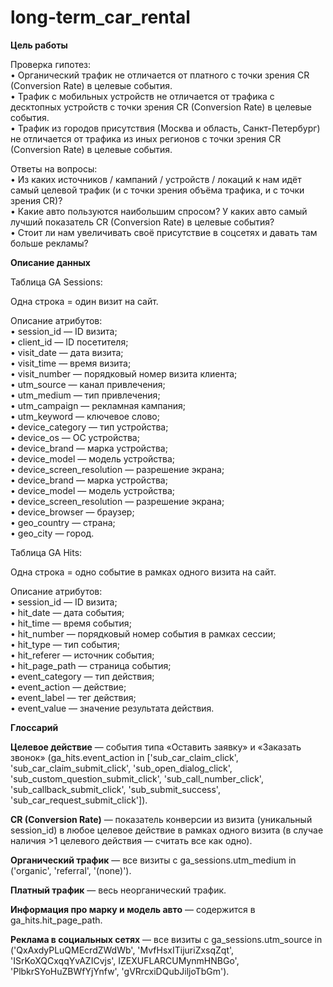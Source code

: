 # long-term_car_rental

**Цель работы**

Проверка гипотез:  
•	Органический трафик не отличается от платного с точки зрения CR (Conversion Rate) в целевые события.  
•	Трафик с мобильных устройств не отличается от трафика с десктопных устройств с точки зрения CR (Conversion Rate) в целевые события.  
•	Трафик из городов присутствия (Москва и область, Санкт-Петербург) не отличается от трафика из иных регионов с точки зрения CR (Conversion Rate) в целевые события.

Ответы на вопросы:  
•	Из каких источников / кампаний / устройств / локаций к нам идёт самый целевой трафик (и с точки зрения объёма трафика, и с точки зрения CR)?  
•	Какие авто пользуются наибольшим спросом? У каких авто самый лучший показатель CR (Conversion Rate) в целевые события?  
•	Стоит ли нам увеличивать своё присутствие в соцсетях и давать там больше рекламы?

**Описание данных**

Таблица GA Sessions:

Одна строка = один визит на сайт.

Описание атрибутов:  
•	session_id — ID визита;  
•	client_id — ID посетителя;  
•	visit_date — дата визита;  
•	visit_time — время визита;  
•	visit_number — порядковый номер визита клиента;  
•	utm_source — канал привлечения;  
•	utm_medium — тип привлечения;  
•	utm_campaign — рекламная кампания;  
•	utm_keyword — ключевое слово;  
•	device_category — тип устройства;  
•	device_os — ОС устройства;  
•	device_brand — марка устройства;  
•	device_model — модель устройства;  
•	device_screen_resolution — разрешение экрана;  
•	device_brand — марка устройства;  
•	device_model — модель устройства;  
•	device_screen_resolution — разрешение экрана;  
•	device_browser — браузер;  
•	geo_country — страна;  
•	geo_city — город.

Таблица GA Hits:

Одна строка = одно событие в рамках одного визита на сайт.

Описание атрибутов:  
•	session_id — ID визита;  
•	hit_date — дата события;  
•	hit_time — время события;  
•	hit_number — порядковый номер события в рамках сессии;  
•	hit_type — тип события;  
•	hit_referer — источник события;  
•	hit_page_path — страница события;  
•	event_category — тип действия;  
•	event_action — действие;  
•	event_label — тег действия;  
•	event_value — значение результата действия.  

**Глоссарий**

**Целевое действие** — события типа «Оставить заявку» и «Заказать звонок» (ga_hits.event_action in ['sub_car_claim_click', 'sub_car_claim_submit_click', 'sub_open_dialog_click', 'sub_custom_question_submit_click', 'sub_call_number_click', 'sub_callback_submit_click', 'sub_submit_success', 'sub_car_request_submit_click']).

**CR (Conversion Rate)** — показатель конверсии из визита (уникальный session_id) в любое целевое действие в рамках одного визита (в случае наличия >1 целевого действия — считать все как одно).

**Органический трафик** — все визиты с ga_sessions.utm_medium in ('organic', 'referral', '(none)').

**Платный трафик** — весь неорганический трафик.

**Информация про марку и модель авто** — содержится в ga_hits.hit_page_path.

**Реклама в социальных сетях** — все визиты с ga_sessions.utm_source in ('QxAxdyPLuQMEcrdZWdWb', 'MvfHsxITijuriZxsqZqt', 'ISrKoXQCxqqYvAZICvjs', IZEXUFLARCUMynmHNBGo', 'PlbkrSYoHuZBWfYjYnfw', 'gVRrcxiDQubJiljoTbGm').

